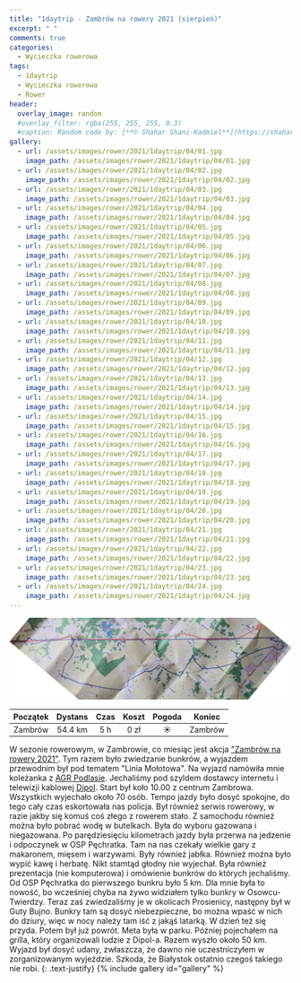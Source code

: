 ```yaml
---
title: "1daytrip - Zambrów na rowery 2021 (sierpień)"
excerpt: " "
comments: true
categories:
  - Wycieczka rowerowa
tags:
  - 1daytrip
  - Wycieczka rowerowa
  - Rower
header:
  overlay_image: random
  #overlay_filter: rgba(255, 255, 255, 0.3)
  #caption: Random code by: [**© Shahar Shani-Kadmiel**](https://shaharkadmiel.github.io)"
gallery:
  - url: /assets/images/rower/2021/1daytrip/04/01.jpg
    image_path: /assets/images/rower/2021/1daytrip/04/01.jpg
  - url: /assets/images/rower/2021/1daytrip/04/02.jpg
    image_path: /assets/images/rower/2021/1daytrip/04/02.jpg
  - url: /assets/images/rower/2021/1daytrip/04/03.jpg
    image_path: /assets/images/rower/2021/1daytrip/04/03.jpg
  - url: /assets/images/rower/2021/1daytrip/04/04.jpg
    image_path: /assets/images/rower/2021/1daytrip/04/04.jpg
  - url: /assets/images/rower/2021/1daytrip/04/05.jpg
    image_path: /assets/images/rower/2021/1daytrip/04/05.jpg
  - url: /assets/images/rower/2021/1daytrip/04/06.jpg
    image_path: /assets/images/rower/2021/1daytrip/04/06.jpg
  - url: /assets/images/rower/2021/1daytrip/04/07.jpg
    image_path: /assets/images/rower/2021/1daytrip/04/07.jpg
  - url: /assets/images/rower/2021/1daytrip/04/08.jpg
    image_path: /assets/images/rower/2021/1daytrip/04/08.jpg
  - url: /assets/images/rower/2021/1daytrip/04/09.jpg
    image_path: /assets/images/rower/2021/1daytrip/04/09.jpg
  - url: /assets/images/rower/2021/1daytrip/04/10.jpg
    image_path: /assets/images/rower/2021/1daytrip/04/10.jpg
  - url: /assets/images/rower/2021/1daytrip/04/11.jpg
    image_path: /assets/images/rower/2021/1daytrip/04/11.jpg
  - url: /assets/images/rower/2021/1daytrip/04/12.jpg
    image_path: /assets/images/rower/2021/1daytrip/04/12.jpg
  - url: /assets/images/rower/2021/1daytrip/04/13.jpg
    image_path: /assets/images/rower/2021/1daytrip/04/13.jpg
  - url: /assets/images/rower/2021/1daytrip/04/14.jpg
    image_path: /assets/images/rower/2021/1daytrip/04/14.jpg
  - url: /assets/images/rower/2021/1daytrip/04/15.jpg
    image_path: /assets/images/rower/2021/1daytrip/04/15.jpg
  - url: /assets/images/rower/2021/1daytrip/04/16.jpg
    image_path: /assets/images/rower/2021/1daytrip/04/16.jpg
  - url: /assets/images/rower/2021/1daytrip/04/17.jpg
    image_path: /assets/images/rower/2021/1daytrip/04/17.jpg
  - url: /assets/images/rower/2021/1daytrip/04/18.jpg
    image_path: /assets/images/rower/2021/1daytrip/04/18.jpg
  - url: /assets/images/rower/2021/1daytrip/04/19.jpg
    image_path: /assets/images/rower/2021/1daytrip/04/19.jpg
  - url: /assets/images/rower/2021/1daytrip/04/20.jpg
    image_path: /assets/images/rower/2021/1daytrip/04/20.jpg
  - url: /assets/images/rower/2021/1daytrip/04/21.jpg
    image_path: /assets/images/rower/2021/1daytrip/04/21.jpg
  - url: /assets/images/rower/2021/1daytrip/04/22.jpg
    image_path: /assets/images/rower/2021/1daytrip/04/22.jpg
  - url: /assets/images/rower/2021/1daytrip/04/23.jpg
    image_path: /assets/images/rower/2021/1daytrip/04/23.jpg
  - url: /assets/images/rower/2021/1daytrip/04/24.jpg
    image_path: /assets/images/rower/2021/1daytrip/04/24.jpg
---
```

![mapka](/assets/images/rower/2021/1daytrip/04/mapka.png)

|Początek|Dystans|Czas|Koszt|Pogoda|Koniec|
|:---:|:---:|:---:|:---:|:---:|:---:|
|Zambrów|54.4 km|5 h|0 zł|☀️|Zambrów| 

W sezonie rowerowym, w Zambrowie, co miesiąc jest akcja ["Zambrów na rowery 2021"](https://zambrow.org/artykul/zambrow-na-rowery-2021/). 
Tym razem było zwiedzanie bunkrów, a wyjazdem przewodnim był pod tematem "Linia Mołotowa". Na wyjazd namówiła mnie koleżanka z [AGR Podlasie](https://www.facebook.com/bialystok.druzyna.rowerowa/). Jechaliśmy pod szyldem dostawcy internetu i telewizji kablowej [Dipol](http://www.dipol.tkb.pl/). Start był koło 10.00 z centrum Zambrowa. Wszystkich wyjechało około 70 osób. Tempo jazdy było dosyć spokojne, do tego cały czas eskortowała nas policja. Był również serwis rowerowy, w razie jakby się komuś coś złego z rowerem stało. Z samochodu również można było pobrać wodę w butelkach. Była do wyboru gazowana i niegazowana. Po parędziesięciu kilometrach jazdy była przerwa na jedzenie i odpoczynek w OSP Pęchratka. Tam na nas czekały wielkie gary z makaronem, mięsem i warzywami. Były również jabłka. Również można było wypić kawę i herbatę. Nikt stamtąd głodny nie wyjechał. Była również prezentacja (nie komputerowa) i omówienie bunkrów do których jechaliśmy. Od OSP Pęchratka do pierwszego bunkru było 5 km. Dla mnie była to nowość, bo wcześniej chyba na żywo widziałem tylko bunkry w Osowcu-Twierdzy. Teraz zaś zwiedzaliśmy je w okolicach Prosienicy, następny był w Guty Bujno. Bunkry tam są dosyć niebezpieczne, bo można wpaść w nich do dziury, więc w nocy należy tam iść z jakąś latarką. W dzień też się przyda. Potem był już powrót. Meta była w parku. Później pojechałem na grilla, który organizowali ludzie z Dipol-a. Razem wyszło około 50 km. Wyjazd był dosyć udany, zwłaszcza, że dawno nie uczestniczyłem w zorganizowanym wyjeździe. Szkoda, że Białystok ostatnio czegoś takiego nie robi.
{: .text-justify}
{% include gallery id="gallery" %}
